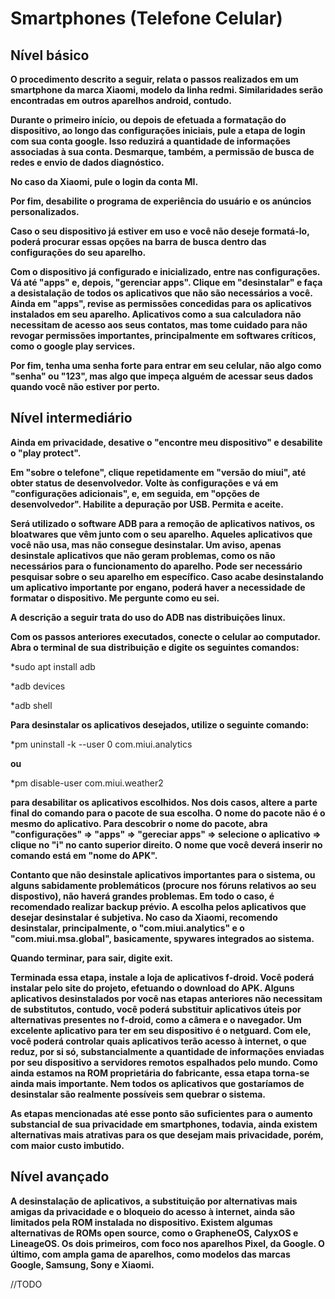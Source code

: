 # Smartphones \(Telefone Celular\)

## Nível básico

**O procedimento descrito a seguir, relata o passos realizados em um smartphone da marca Xiaomi, modelo da linha redmi. Similaridades serão encontradas em outros aparelhos android, contudo.**

**Durante o primeiro início, ou depois de efetuada a formatação do dispositivo, ao longo das configurações iniciais, pule a etapa de login com sua conta google. Isso reduzirá a quantidade de informações associadas à sua conta. Desmarque, também, a permissão de busca de redes e envio de dados diagnóstico.**

**No caso da Xiaomi, pule o login da conta MI.**

**Por fim, desabilite o programa de experiência do usuário e os anúncios personalizados.**

**Caso o seu dispositivo já estiver em uso e você não deseje formatá-lo, poderá procurar essas opções na barra de busca dentro das configurações do seu aparelho.**

**Com o dispositivo já configurado e inicializado, entre nas configurações. Vá até "apps" e, depois, "gerenciar apps". Clique em "desinstalar" e faça a desistalação de todos os aplicativos que não são necessários a você. Ainda em "apps", revise as permissões concedidas para os aplicativos instalados em seu aparelho. Aplicativos como a sua calculadora não necessitam de acesso aos seus contatos, mas tome cuidado para não revogar permissões importantes, principalmente em softwares críticos, como o google play services.**

**Por fim, tenha uma senha forte para entrar em seu celular, não algo como "senha" ou "123", mas algo que impeça alguém de acessar seus dados quando você não estiver por perto.**

## Nível intermediário

**Ainda em privacidade, desative o "encontre meu dispositivo" e desabilite o "play protect".**

**Em "sobre o telefone", clique repetidamente em "versão do miui", até obter status de desenvolvedor. Volte às configurações e vá em "configurações adicionais", e, em seguida, em "opções de desenvolvedor". Habilite a depuração por USB. Permita e aceite.**

**Será utilizado o software ADB para a remoção de aplicativos nativos, os bloatwares que vêm junto com o seu aparelho. Aqueles aplicativos que você não usa, mas não consegue desinstalar. Um aviso, apenas desinstale aplicativos que não geram problemas, como os não necessários para o funcionamento do aparelho. Pode ser necessário pesquisar sobre o seu aparelho em específico. Caso acabe desinstalando um aplicativo importante por engano, poderá haver a necessidade de formatar o dispositivo. Me pergunte como eu sei.** 

**A descrição a seguir trata do uso do ADB nas distribuições linux.**

**Com os passos anteriores executados, conecte o celular ao computador. Abra o terminal de sua distribuição e digite os seguintes comandos:**

*sudo apt install adb

*adb devices

*adb shell

**Para desinstalar os aplicativos desejados, utilize o seguinte comando:**

*pm uninstall -k --user 0 com.miui.analytics

**ou**

*pm disable-user com.miui.weather2

**para desabilitar os aplicativos escolhidos. Nos dois casos, altere a parte final do comando para o pacote de sua escolha. O nome do pacote não é o mesmo do aplicativo. Para descobrir o nome do pacote, abra "configurações" => "apps" => "gereciar apps" => selecione o aplicativo => clique no "i" no canto superior direito. O nome que você deverá inserir no comando está em "nome do APK".**

**Contanto que não desinstale aplicativos importantes para o sistema, ou alguns sabidamente problemáticos (procure nos fóruns relativos ao seu dispostivo), não haverá grandes problemas. Em todo o caso, é recomendado realizar backup prévio. A escolha pelos aplicativos que desejar desinstalar é subjetiva. No caso da Xiaomi, recomendo desinstalar, principalmente, o "com.miui.analytics" e o "com.miui.msa.global", basicamente, spywares integrados ao sistema.** 

**Quando terminar, para sair, digite exit.**

**Terminada essa etapa, instale a loja de aplicativos f-droid. Você poderá instalar pelo site do projeto, efetuando o download do APK. Alguns aplicativos desinstalados por você nas etapas anteriores não necessitam de substitutos, contudo, você poderá substituir aplicativos úteis por alternativas presentes no f-droid, como a câmera e o navegador. Um excelente aplicativo para ter em seu dispositivo é o netguard. Com ele, você poderá controlar quais aplicativos terão acesso à internet, o que reduz, por si só, substancialmente a quantidade de informações enviadas por seu dispositivo a servidores remotos espalhados pelo mundo. Como ainda estamos na ROM proprietária do fabricante, essa etapa torna-se ainda mais importante. Nem todos os aplicativos que gostaríamos de desinstalar são realmente possíveis sem quebrar o sistema.** 

**As etapas mencionadas até esse ponto são suficientes para o aumento substancial de sua privacidade em smartphones, todavia, ainda existem alternativas mais atrativas para os que desejam mais privacidade, porém, com maior custo imbutido.**

## Nível avançado

**A desinstalação de aplicativos, a substituição por alternativas mais amigas da privacidade e o bloqueio do acesso à internet, ainda são limitados pela ROM instalada no dispositivo. Existem algumas alternativas de ROMs open source, como o GrapheneOS, CalyxOS e LineageOS. Os dois primeiros, com foco nos aparelhos Pixel, da Google. O último, com ampla gama de aparelhos, como modelos das marcas Google, Samsung, Sony e Xiaomi.** 

//TODO
